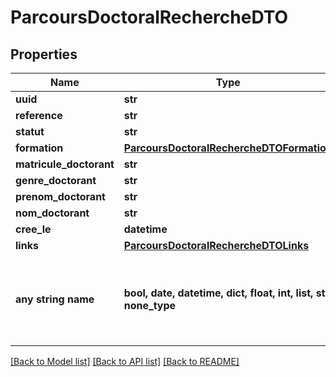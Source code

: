 # ParcoursDoctoralRechercheDTO


## Properties
Name | Type | Description | Notes
------------ | ------------- | ------------- | -------------
**uuid** | **str** |  | 
**reference** | **str** |  | 
**statut** | **str** |  | 
**formation** | [**ParcoursDoctoralRechercheDTOFormation**](ParcoursDoctoralRechercheDTOFormation.md) |  | 
**matricule_doctorant** | **str** |  | 
**genre_doctorant** | **str** |  | 
**prenom_doctorant** | **str** |  | 
**nom_doctorant** | **str** |  | 
**cree_le** | **datetime** |  | 
**links** | [**ParcoursDoctoralRechercheDTOLinks**](ParcoursDoctoralRechercheDTOLinks.md) |  | [optional] 
**any string name** | **bool, date, datetime, dict, float, int, list, str, none_type** | any string name can be used but the value must be the correct type | [optional]

[[Back to Model list]](../README.md#documentation-for-models) [[Back to API list]](../README.md#documentation-for-api-endpoints) [[Back to README]](../README.md)


